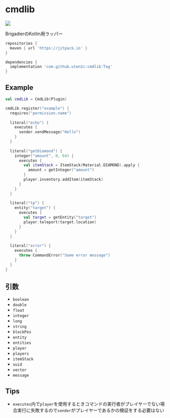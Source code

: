 # cmdlib
[![](https://jitpack.io/v/uten2c/cmdlib.svg)](https://jitpack.io/#uten2c/cmdlib)

BrigadierのKotlin用ラッパー

```gradle
repositories {
  maven { url 'https://jitpack.io' }
}

dependencies {
  implementation 'com.github.uten2c:cmdlib:Tag'
}
```

## Example
```kotlin
val cmdLib = CmdLib(Plugin)

cmdLib.register("example") {
  requires("permission.name")
  
  literal("echo") {
    executes {
      sender.sendMessage("Hello")
    }
  }
  
  literal("getDiamond") {
    integer("amount", 0, 64) {
      executes {
        val itemStack = ItemStack(Material.DIAMOND).apply {
          amount = getInteger("amount")
        }
        player.inventory.addItem(itemStack)
      }
    }
  }
  
  literal("tp") {
    entity("target") {
      executes {
        val target = getEntity("target")
        player.teleport(target.location)
      }
    }
  }
  
  literal("error") {
    executes {
      throw CommandError("Some error message")
    }
  }
}
```

## 引数
- `boolean`
- `double`
- `float`
- `integer`
- `long`
- `string`
- `blockPos`
- `entity`
- `entities`
- `player`
- `players`
- `itemStack`
- `uuid`
- `vector`
- `message`

## Tips
- `executes`内で`player`を使用するときコマンドの実行者がプレイヤーでない場合実行に失敗するので`sender`がプレイヤーであるかの検証をする必要はない
